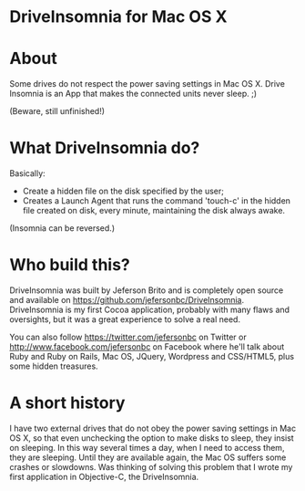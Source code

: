 DriveInsomnia for Mac OS X
==========================

About
=====

Some drives do not respect the power saving settings in Mac OS X.
Drive Insomnia is an App that makes the connected units never sleep. ;)

(Beware, still unfinished!)


What DriveInsomnia do?
======================

Basically:
- Create a hidden file on the disk specified by the user;
- Creates a Launch Agent that runs the command 'touch-c' in the hidden file created on disk, every minute, maintaining the disk always awake.

(Insomnia can be reversed.)


Who build this?
==============

DriveInsomnia was built by Jeferson Brito and is completely open source and available on https://github.com/jefersonbc/DriveInsomnia.
DriveInsomnia is my first Cocoa application, probably with many flaws and oversights, but it was a great experience to solve a real need.

You can also follow https://twitter.com/jefersonbc on Twitter or http://www.facebook.com/jefersonbc on Facebook where he'll talk about Ruby and Ruby on Rails, Mac OS, JQuery, Wordpress and CSS/HTML5, plus some hidden treasures.


A short history
===============

I have two external drives that do not obey the power saving settings in Mac OS X, so that even unchecking the option to make disks to sleep, they insist on sleeping.
In this way several times a day, when I need to access them, they are sleeping. Until they are available again, the Mac OS suffers some crashes or slowdowns.
Was thinking of solving this problem that I wrote my first application in Objective-C, the DriveInsomnia.
